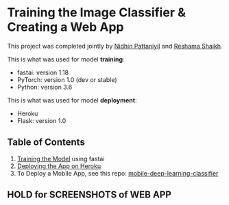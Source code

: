 # Training the Image Classifier & Creating a Web App

This project was completed jointly by [Nidhin Pattaniyil](https://www.linkedin.com/in/nidhinpattaniyil/) and [Reshama Shaikh](https://reshamas.github.io).

This is what was used for model **training**:    
- fastai:  version 1.18
- PyTorch:  version  1.0  (dev or stable)
- Python:  version 3.6

This is what was used for model **deployment**:    
- Heroku
- Flask:  version 1.0
 

## Table of Contents
1.  [Training the Model](docs/1_training.md) using fastai
2.  [Deploying the App on Heroku](2_heroku_app.md)
3.  To Deploy a Mobile App, see this repo:  [mobile-deep-learning-classifier](https://github.com/npatta01/mobile-deep-learning-classifier)


## HOLD for SCREENSHOTS of WEB APP

 


 

 
 
 

